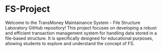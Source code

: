 # FS-Project
Welcome to the TransMoney Maintainance System - File Structure Laboratory GitHub repository!  This project focuses on developing a robust and efficient transaction management system for handling data stored in a file-based structure. It is specifically designed for educational purposes, allowing students to explore and understand the concept of FS.
